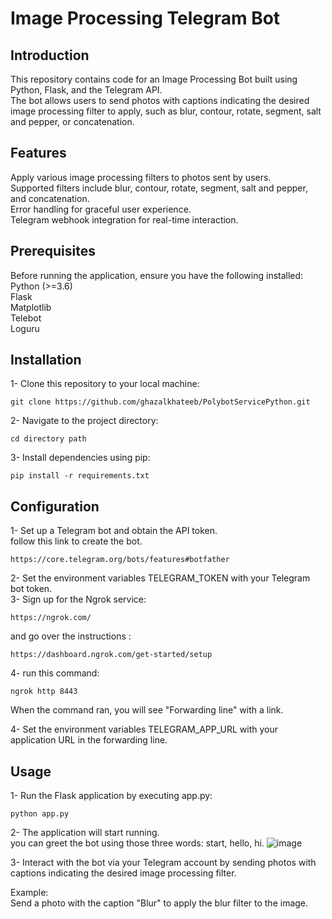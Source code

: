 # Image Processing Telegram Bot <br />

## Introduction
This repository contains code for an Image Processing Bot built using Python, Flask, and the Telegram API.<br />
The bot allows users to send photos with captions indicating the desired image processing filter to apply, such as blur, contour, rotate, segment, salt and pepper, or concatenation.

## Features
Apply various image processing filters to photos sent by users. <br />
Supported filters include blur, contour, rotate, segment, salt and pepper, and concatenation. <br />
Error handling for graceful user experience. <br />
Telegram webhook integration for real-time interaction. <br />

## Prerequisites
Before running the application, ensure you have the following installed:  <br />
Python (>=3.6)  <br />
Flask  <br />
Matplotlib  <br />
Telebot  <br />
Loguru  <br />

## Installation
1- Clone this repository to your local machine: <br />
```
git clone https://github.com/ghazalkhateeb/PolybotServicePython.git
```
2- Navigate to the project directory: <br />
```
cd directory path
```
3- Install dependencies using pip: <br />
```
pip install -r requirements.txt
```
## Configuration <br />
1- Set up a Telegram bot and obtain the API token. <br />
   follow this link to create the bot.
   ```
   https://core.telegram.org/bots/features#botfather
   ```
2- Set the environment variables TELEGRAM_TOKEN with your Telegram bot token. <br />
3- Sign up for the Ngrok service:  
   ```
   https://ngrok.com/ 
   ```
   and go over the instructions : <br />
    
    https://dashboard.ngrok.com/get-started/setup 
4- run this command: <br />
   ```
   ngrok http 8443
   ```
   When the command ran, you will see "Forwarding line" with a link.  <br />
  
4- Set the environment variables TELEGRAM_APP_URL with your application URL in the forwarding line. <br /> 

## Usage  <br />
1- Run the Flask application by executing app.py: 
```
python app.py
```
2- The application will start running.  <br /> 
   you can greet the bot using those three words:
   start, hello, hi.
![image](https://github.com/ghazalkhateeb/PolybotServicePython/assets/99688953/ef60df31-a8a5-4cb1-95b4-c442be2185b1)

3- Interact with the bot via your Telegram account by sending photos with captions indicating the desired image processing filter. <br />

Example: <br />
Send a photo with the caption "Blur" to apply the blur filter to the image.




